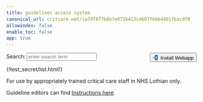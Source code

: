 ```yaml
---
title: guidelines access system
canonical_url: critcare.net/1a74f8f7b8b7e871b413c4697f68b4401fbacdf0
allowindex: false
enable_toc: false
app: true
---
```


<script src="https://unpkg.com/lunr/lunr.js"></script>
<script src="https://code.jquery.com/jquery-2.1.3.min.js"></script>
<!-- https://lunrjs.com/guides/getting_started.html -->

<link rel="stylesheet" href="custom.css">

Search: <input id="search" type="text" placeholder="enter search term">
<button class="add-button" style="float:right;">
<img id="install_btn" alt="📲" src="/img/phone.png" style="
    width: 1em;
    height: 1em;
    margin: 3px 3px 0px 0px;
    vertical-align: -0.1em;
    ">
Install Webapp
</button>


<div id="results"></div>

<div class="col-xs-12 col-md-6 col-lg-4">
  {!test_secret/list.html!}
</div>


<div>
  <p>
    For use by appropriately trained critical care staff in NHS Lothian only. 
  </p>
<!--
  <p>
    Use your phone's "add to home screen" function to install webapp.
  </p>

  <p>
    All of these guidelines can be found on the <a href="http://intranet.lothian.scot.nhs.uk/Directory/CriticalCare/Pages"> NHS Lothian intranet</a>.
  </p>
-->

  <p>
    Guideline editors can find <a href="https://critcare.net/1a74f8f7b8b7e871b413c4697f68b4401fbacdf0/criticalcare/offline_README/">Instructions here</a>.
  </p>
</div>

<script src="search.js"></script>
<script src="sw_load.js"></script>








